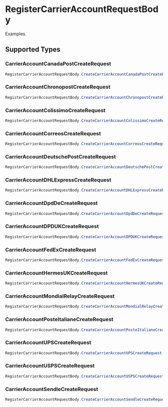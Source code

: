 # RegisterCarrierAccountRequestBody

Examples.


## Supported Types

### CarrierAccountCanadaPostCreateRequest

```csharp
RegisterCarrierAccountRequestBody.CreateCarrierAccountCanadaPostCreateRequest(/* values here */);
```

### CarrierAccountChronopostCreateRequest

```csharp
RegisterCarrierAccountRequestBody.CreateCarrierAccountChronopostCreateRequest(/* values here */);
```

### CarrierAccountColissimoCreateRequest

```csharp
RegisterCarrierAccountRequestBody.CreateCarrierAccountColissimoCreateRequest(/* values here */);
```

### CarrierAccountCorreosCreateRequest

```csharp
RegisterCarrierAccountRequestBody.CreateCarrierAccountCorreosCreateRequest(/* values here */);
```

### CarrierAccountDeutschePostCreateRequest

```csharp
RegisterCarrierAccountRequestBody.CreateCarrierAccountDeutschePostCreateRequest(/* values here */);
```

### CarrierAccountDHLExpressCreateRequest

```csharp
RegisterCarrierAccountRequestBody.CreateCarrierAccountDHLExpressCreateRequest(/* values here */);
```

### CarrierAccountDpdDeCreateRequest

```csharp
RegisterCarrierAccountRequestBody.CreateCarrierAccountDpdDeCreateRequest(/* values here */);
```

### CarrierAccountDPDUKCreateRequest

```csharp
RegisterCarrierAccountRequestBody.CreateCarrierAccountDPDUKCreateRequest(/* values here */);
```

### CarrierAccountFedExCreateRequest

```csharp
RegisterCarrierAccountRequestBody.CreateCarrierAccountFedExCreateRequest(/* values here */);
```

### CarrierAccountHermesUKCreateRequest

```csharp
RegisterCarrierAccountRequestBody.CreateCarrierAccountHermesUKCreateRequest(/* values here */);
```

### CarrierAccountMondialRelayCreateRequest

```csharp
RegisterCarrierAccountRequestBody.CreateCarrierAccountMondialRelayCreateRequest(/* values here */);
```

### CarrierAccountPosteItalianeCreateRequest

```csharp
RegisterCarrierAccountRequestBody.CreateCarrierAccountPosteItalianeCreateRequest(/* values here */);
```

### CarrierAccountUPSCreateRequest

```csharp
RegisterCarrierAccountRequestBody.CreateCarrierAccountUPSCreateRequest(/* values here */);
```

### CarrierAccountUSPSCreateRequest

```csharp
RegisterCarrierAccountRequestBody.CreateCarrierAccountUSPSCreateRequest(/* values here */);
```

### CarrierAccountSendleCreateRequest

```csharp
RegisterCarrierAccountRequestBody.CreateCarrierAccountSendleCreateRequest(/* values here */);
```
